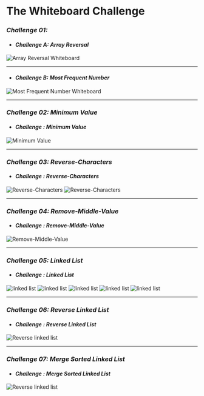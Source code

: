# The Whiteboard Challenge

### *Challenge 01:*
- #### *Challenge A: Array Reversal*

![Array Reversal Whiteboard](whiteboard-challenges/im1.PNG)

---

- #### *Challenge B: Most Frequent Number*

![Most Frequent Number Whiteboard](whiteboard-challenges/im2.PNG)

--- 

### *Challenge 02: Minimum Value*
- #### *Challenge : Minimum Value*
![Minimum Value](whiteboard-challenges/im3.PNG)

---

### *Challenge 03: Reverse-Characters*
- #### *Challenge : Reverse-Characters*
![Reverse-Characters](whiteboard-challenges/im5.PNG)
![Reverse-Characters](whiteboard-challenges/im4.PNG)

---

### *Challenge 04: Remove-Middle-Value*
- #### *Challenge : Remove-Middle-Value*
![Remove-Middle-Value](whiteboard-challenges/im6.PNG)

---


### *Challenge 05: Linked List*
- #### *Challenge : Linked List*
![linked list](./Data-Structer/LinkList/Link-List-Implementation/whiteboardImage/Add.PNG)
![linked list](./Data-Structer/LinkList/Link-List-Implementation/whiteboardImage/remove.PNG)
![linked list](./Data-Structer/LinkList/Link-List-Implementation/whiteboardImage/Insert.PNG)
![linked list](./Data-Structer/LinkList/Link-List-Implementation/whiteboardImage/Includes.PNG)
![linked list](./Data-Structer/LinkList/Link-List-Implementation/whiteboardImage/Print.PNG)

---

### *Challenge 06: Reverse Linked List*
- #### *Challenge : Reverse Linked List*
![Reverse linked list](./Data-Structer/LinkList/Link-List-Implementation/whiteboardImage/Reverse.PNG)

---


### *Challenge 07: Merge Sorted Linked List*
- #### *Challenge : Merge Sorted Linked List*
![Reverse linked list](./Data-Structer/LinkList/Link-List-Implementation/MergeSorted/merged.PNG)